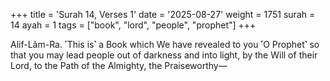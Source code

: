 +++
title = 'Surah 14, Verses 1'
date = '2025-08-27'
weight = 1751
surah = 14
ayah = 1
tags = ["book", "lord", "people", "prophet"]
+++

Alif-Lãm-Ra. ˹This is˺ a Book which We have revealed to you ˹O Prophet˺ so that you may lead people out of darkness and into light, by the Will of their Lord, to the Path of the Almighty, the Praiseworthy—